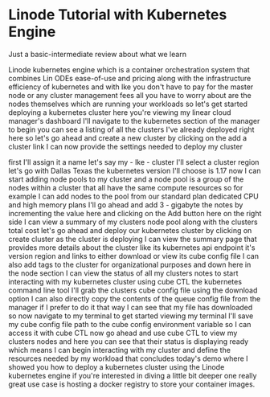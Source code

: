 # Linode Tutorial with Kubernetes Engine
Just a basic-intermediate review about what we learn

Linode kubernetes engine which is a container orchestration system that combines Lin ODEs ease-of-use and pricing along with the infrastructure efficiency of kubernetes and with lke you don't have to pay for the master node or any cluster management fees all you have to worry about are the nodes themselves which are running your workloads so let's get started deploying a kubernetes cluster here you're viewing my linear cloud manager's dashboard I'll navigate to the kubernetes section of the manager to begin you can see a listing of all the clusters I've already deployed right here so let's go ahead and create a new cluster by clicking on the add a cluster link I can now provide the settings needed to deploy my cluster

first I'll assign it a name let's say my - lke - cluster I'll select a cluster region let's go with Dallas Texas the kubernetes version I'll choose is 1.17 now I can start adding node pools to my cluster and a node pool is a group of
the nodes within a cluster that all have
the same compute resources so for
example I can add nodes to the pool from
our standard plan dedicated CPU and high
memory plans I'll go ahead and add 3 -
gigabyte the notes by incrementing the
value here and clicking on the Add
button here on the right side I can view
a summary of my clusters node pool along
with the clusters total cost let's go
ahead and deploy our kubernetes cluster
by clicking on create cluster as the
cluster is deploying I can view the
summary page that provides more details
about the cluster like its kubernetes
api endpoint it's version region and
links to either download or view its
cube config file I can also add tags to
the cluster for organizational purposes
and down here in the node
section I can view the status of all my
clusters notes to start interacting with
my kubernetes cluster using cube CTL the
kubernetes command line tool I'll grab
the clusters cube config file using the
download option I can also directly copy
the contents of the queue config file
from the manager if I prefer to do it
that way I can see that my file has
downloaded so now navigate to my
terminal to get started viewing my
terminal I'll save my cube config file
path to the cube config environment
variable so I can access it with cube
CTL now go ahead and use cube CTL to
view my clusters nodes and here you can
see that their status is displaying
ready which means I can begin
interacting with my cluster and define
the resources needed by my workload that
concludes today's demo where I showed
you how to deploy a kubernetes cluster
using the Linode kubernetes engine if
you're interested in diving a little bit
deeper one really great use case is
hosting a docker registry to store your
container images.

